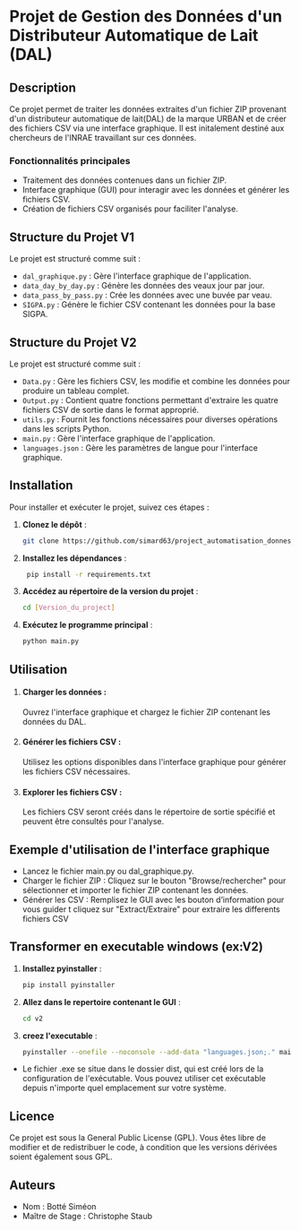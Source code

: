 # Projet de Gestion des Données d'un Distributeur Automatique de Lait (DAL)

## Description

Ce projet permet de traiter les données extraites d'un fichier ZIP provenant d'un distributeur automatique de lait(DAL) de la marque URBAN et de créer des fichiers CSV via une interface graphique. Il est initalement destiné aux chercheurs de l'INRAE travaillant sur ces données. 

### Fonctionnalités principales

- Traitement des données contenues dans un fichier ZIP.
- Interface graphique (GUI) pour interagir avec les données et générer les fichiers CSV.
- Création de fichiers CSV organisés pour faciliter l'analyse.

## Structure du Projet V1

Le projet est structuré comme suit :

- `dal_graphique.py` : Gère l'interface graphique de l'application.
- `data_day_by_day.py` : Génère les données des veaux jour par jour.
- `data_pass_by_pass.py` : Crée les données avec une buvée par veau.
- `SIGPA.py` : Génère le fichier CSV contenant les données pour la base SIGPA.

## Structure du Projet V2

Le projet est structuré comme suit :

- `Data.py` : Gère les fichiers CSV, les modifie et combine les données pour produire un tableau complet.
- `Output.py` : Contient quatre fonctions permettant d'extraire les quatre fichiers CSV de sortie dans le format approprié.
- `utils.py` : Fournit les fonctions nécessaires pour diverses opérations dans les scripts Python.
- `main.py` : Gère l'interface graphique de l'application.
- `languages.json` : Gère les paramètres de langue pour l'interface graphique.

## Installation

Pour installer et exécuter le projet, suivez ces étapes :

1. **Clonez le dépôt** :
   ```bash
   git clone https://github.com/simard63/project_automatisation_donnes_DAL.git
2. **Installez les dépendances** :
   ```bash
    pip install -r requirements.txt
3. **Accédez au répertoire de la version du projet** :
   ```bash
   cd [Version_du_project]
4. **Exécutez le programme principal** :
   ```bash
   python main.py

## Utilisation

1. #### Charger les données :

   Ouvrez l'interface graphique et chargez le fichier ZIP contenant les données du DAL.

2. #### Générer les fichiers CSV :

   Utilisez les options disponibles dans l'interface graphique pour générer les fichiers CSV nécessaires.

3. #### Explorer les fichiers CSV :

   Les fichiers CSV seront créés dans le répertoire de sortie spécifié et peuvent être consultés pour l'analyse.
   
## Exemple d'utilisation de l'interface graphique
-  Lancez le fichier main.py ou dal_graphique.py.
-	Charger le fichier ZIP : Cliquez sur le bouton "Browse/rechercher" pour sélectionner et importer le fichier ZIP contenant les données.
-	Générer les CSV : Remplisez le GUI avec les bouton d’information pour vous guider t cliquez sur "Extract/Extraire" pour extraire les differents fichiers CSV

## Transformer en executable windows (ex:V2)
1. **Installez pyinstaller** :
   ```bash
   pip install pyinstaller
2. **Allez dans le repertoire contenant le GUI** :
   ```bash
   cd v2
3. **creez l'executable** :
   ```bash
   pyinstaller --onefile --noconsole --add-data "languages.json;." main.py
   
- Le fichier .exe se situe dans le dossier dist, qui est créé lors de la configuration de l'exécutable. Vous pouvez utiliser cet exécutable depuis n'importe quel emplacement sur votre système.

  


## Licence

Ce projet est sous la General Public License (GPL). Vous êtes libre de modifier et de redistribuer le code, à condition que les versions dérivées soient également sous GPL.

## Auteurs

- Nom : Botté Siméon
- Maître de Stage : Christophe Staub

